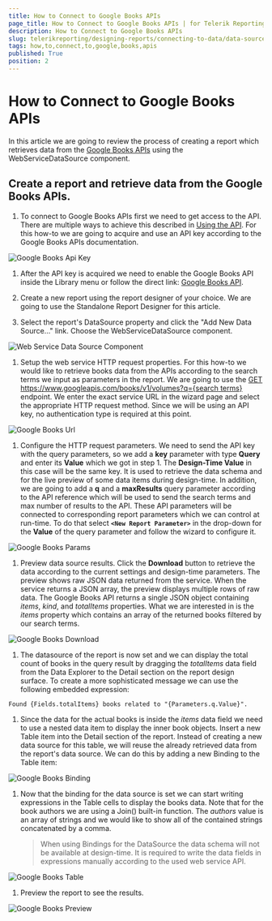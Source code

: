 ```yaml
---
title: How to Connect to Google Books APIs
page_title: How to Connect to Google Books APIs | for Telerik Reporting Documentation
description: How to Connect to Google Books APIs
slug: telerikreporting/designing-reports/connecting-to-data/data-source-components/webservicedatasource-component/how-to-connect-to-google-books-apis
tags: how,to,connect,to,google,books,apis
published: True
position: 2
---
```


# How to Connect to Google Books APIs

In this article we are going to review the process of creating a report which retrieves data from the [Google Books APIs](https://developers.google.com/books/) using the WebServiceDataSource component.       

## Create a report and retrieve data from the Google Books APIs.

1. To connect to Google Books APIs first we need to get access to the API. There are multiple ways to achieve this described in [Using the API](https://developers.google.com/books/docs/v1/using). For this how-to we are going to acquire and use an API key according to the Google Books APIs documentation.               

  ![Google Books Api Key](images/DataSources/GoogleBooksApiKey.png)

1. After the API key is acquired we need to enable the Google Books API inside the Library menu or follow the direct link: [Google Books API](https://console.developers.google.com/apis/library/books.googleapis.com). 

1. Create a new report using the report designer of your choice. We are going to use the Standalone Report Designer for this article.

1. Select the report's DataSource property and click the "Add New Data Source..." link. Choose the WebServiceDataSource component.               

  ![Web Service Data Source Component](images/DataSources/WebServiceDataSourceComponent.png)

1. Setup the web service HTTP request properties. For this how-to we would like to retrieve books data from the APIs according to the search terms we input as parameters in the report. We are going to use the [GET https://www.googleapis.com/books/v1/volumes?q={search terms}](https://developers.google.com/books/docs/v1/reference/volumes/list) endpoint. We enter the exact service URL in the wizard page and select the appropriate HTTP request method. Since we will be using an API key, no authentication type is required at this point. 

  ![Google Books Url](images/DataSources/GoogleBooksUrl.png)

1. Configure the HTTP request parameters. We need to send the API key with the query parameters, so we add a __key__ parameter with type __Query__ and enter its __Value__ which we got in step 1. The __Design-Time Value__ in this case will be the same key. It is used to retrieve the data schema and for the live preview of some data items during design-time. In addition, we are going to add a __q__ and a __maxResults__ query parameter according to the API reference which will be used to send the search terms and max number of results to the API. These API parameters will be connected to corresponding report parameters which we can control at run-time. To do that select __```<New Report Parameter>```__ in the drop-down for the __Value__ of the query parameter and follow the wizard to configure it. 

  ![Google Books Params](images/DataSources/GoogleBooksParams.png)

1. Preview data source results. Click the __Download__ button to retrieve the data according to the current settings and design-time parameters. The preview shows raw JSON data returned from the service. When the service returns a JSON array, the preview displays multiple rows of raw data. The Google Books API returns a single JSON object containing *items*, *kind*, and *totalItems*  properties. What we are interested in is the *items*  property which contains an array of the returned books filtered by our search terms. 

  ![Google Books Download](images/DataSources/GoogleBooksDownload.png)

1. The datasource of the report is now set and we can display the total count of books in the query result by dragging the *totalItems* data field from the Data Explorer to the Detail section on the report design surface. To create a more sophisticated message we can use the following embedded expression: 

  ````
  Found {Fields.totalItems} books related to "{Parameters.q.Value}".
  ````  

1. Since the data for the actual books is inside the *items*  data field we need to use a nested data item to display the inner book objects. Insert a new Table item into the Detail section of the report. Instead of creating a new data source for this table, we will reuse the already retrieved data from the report's data source. We can do this by adding a new Binding to the Table item: 

  ![Google Books Binding](images/DataSources/GoogleBooksBinding.png)

1. Now that the binding for the data source is set we can start writing expressions in the Table cells to display the books data. Note that for the book authors we are using a Join() built-in function. The *authors*  value is an array of strings and we would like to show all of the contained strings concatenated by a comma. 

    >When using Bindings for the DataSource the data schema will not be available at design-time. It is required to write the data fields in expressions manually according to the used web service API.               
 

  ![Google Books Table](images/DataSources/GoogleBooksTable.png)

1. Preview the report to see the results.  

  ![Google Books Preview](images/DataSources/GoogleBooksPreview.png)

